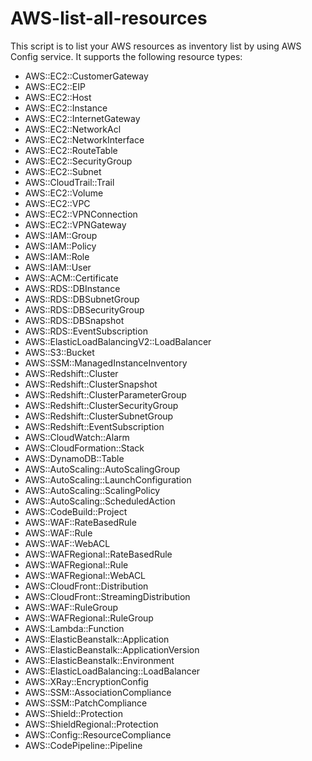 # AWS-list-all-resources

This script is to list your AWS resources as inventory list by using AWS Config service. It supports the following resource types:
* AWS::EC2::CustomerGateway
* AWS::EC2::EIP
* AWS::EC2::Host
* AWS::EC2::Instance
* AWS::EC2::InternetGateway
* AWS::EC2::NetworkAcl
* AWS::EC2::NetworkInterface
* AWS::EC2::RouteTable
* AWS::EC2::SecurityGroup
* AWS::EC2::Subnet
* AWS::CloudTrail::Trail
* AWS::EC2::Volume
* AWS::EC2::VPC
* AWS::EC2::VPNConnection
* AWS::EC2::VPNGateway
* AWS::IAM::Group
* AWS::IAM::Policy
* AWS::IAM::Role
* AWS::IAM::User
* AWS::ACM::Certificate
* AWS::RDS::DBInstance
* AWS::RDS::DBSubnetGroup
* AWS::RDS::DBSecurityGroup
* AWS::RDS::DBSnapshot
* AWS::RDS::EventSubscription
* AWS::ElasticLoadBalancingV2::LoadBalancer
* AWS::S3::Bucket
* AWS::SSM::ManagedInstanceInventory
* AWS::Redshift::Cluster
* AWS::Redshift::ClusterSnapshot
* AWS::Redshift::ClusterParameterGroup
* AWS::Redshift::ClusterSecurityGroup
* AWS::Redshift::ClusterSubnetGroup
* AWS::Redshift::EventSubscription
* AWS::CloudWatch::Alarm
* AWS::CloudFormation::Stack
* AWS::DynamoDB::Table
* AWS::AutoScaling::AutoScalingGroup
* AWS::AutoScaling::LaunchConfiguration
* AWS::AutoScaling::ScalingPolicy
* AWS::AutoScaling::ScheduledAction
* AWS::CodeBuild::Project
* AWS::WAF::RateBasedRule
* AWS::WAF::Rule
* AWS::WAF::WebACL
* AWS::WAFRegional::RateBasedRule
* AWS::WAFRegional::Rule
* AWS::WAFRegional::WebACL
* AWS::CloudFront::Distribution
* AWS::CloudFront::StreamingDistribution
* AWS::WAF::RuleGroup
* AWS::WAFRegional::RuleGroup
* AWS::Lambda::Function
* AWS::ElasticBeanstalk::Application
* AWS::ElasticBeanstalk::ApplicationVersion
* AWS::ElasticBeanstalk::Environment
* AWS::ElasticLoadBalancing::LoadBalancer
* AWS::XRay::EncryptionConfig
* AWS::SSM::AssociationCompliance
* AWS::SSM::PatchCompliance
* AWS::Shield::Protection
* AWS::ShieldRegional::Protection
* AWS::Config::ResourceCompliance
* AWS::CodePipeline::Pipeline